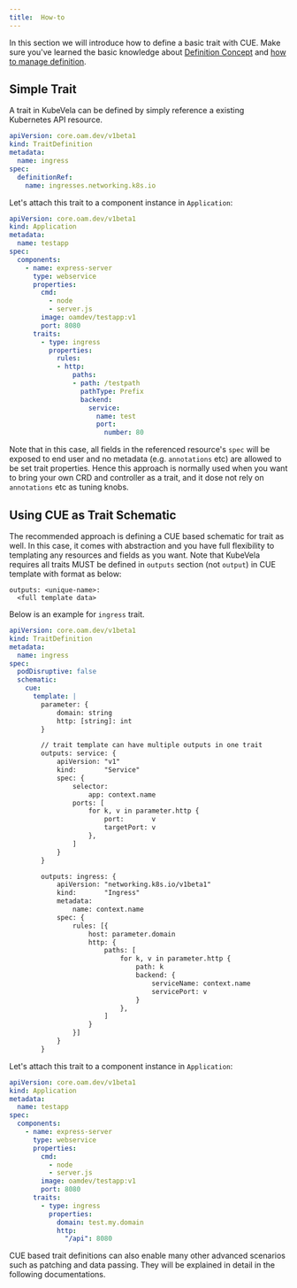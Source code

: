 ```yaml
---
title:  How-to
---
```


In this section we will introduce how to define a basic trait with CUE. Make sure you've learned the basic knowledge about [Definition Concept](../../getting-started/definition) and [how to manage definition](../cue/definition-edit).

## Simple Trait

A trait in KubeVela can be defined by simply reference a existing Kubernetes API resource.

```yaml
apiVersion: core.oam.dev/v1beta1
kind: TraitDefinition
metadata:
  name: ingress
spec:
  definitionRef:
    name: ingresses.networking.k8s.io
```

Let's attach this trait to a component instance in `Application`:

```yaml
apiVersion: core.oam.dev/v1beta1
kind: Application
metadata:
  name: testapp
spec:
  components:
    - name: express-server
      type: webservice
      properties:
        cmd:
          - node
          - server.js
        image: oamdev/testapp:v1
        port: 8080
      traits:
        - type: ingress
          properties:
            rules:
            - http:
                paths:
                - path: /testpath
                  pathType: Prefix
                  backend:
                    service:
                      name: test
                      port:
                        number: 80
```

Note that in this case, all fields in the referenced resource's `spec` will be exposed to end user and no metadata (e.g. `annotations` etc) are allowed to be set trait properties. Hence this approach is normally used when you want to bring your own CRD and controller as a trait, and it dose not rely on `annotations` etc as tuning knobs.

## Using CUE as Trait Schematic

The recommended approach is defining a CUE based schematic for trait as well. In this case, it comes with abstraction and you have full flexibility to templating any resources and fields as you want. Note that KubeVela requires all traits MUST be defined in `outputs` section (not `output`) in CUE template with format as below:

```cue
outputs: <unique-name>: 
  <full template data>
```

Below is an example for `ingress` trait.

```yaml
apiVersion: core.oam.dev/v1beta1
kind: TraitDefinition
metadata:
  name: ingress
spec:
  podDisruptive: false
  schematic:
    cue:
      template: |
        parameter: {
        	domain: string
        	http: [string]: int
        }

        // trait template can have multiple outputs in one trait
        outputs: service: {
        	apiVersion: "v1"
        	kind:       "Service"
        	spec: {
        		selector:
        			app: context.name
        		ports: [
        			for k, v in parameter.http {
        				port:       v
        				targetPort: v
        			},
        		]
        	}
        }

        outputs: ingress: {
        	apiVersion: "networking.k8s.io/v1beta1"
        	kind:       "Ingress"
        	metadata:
        		name: context.name
        	spec: {
        		rules: [{
        			host: parameter.domain
        			http: {
        				paths: [
        					for k, v in parameter.http {
        						path: k
        						backend: {
        							serviceName: context.name
        							servicePort: v
        						}
        					},
        				]
        			}
        		}]
        	}
        }
```

Let's attach this trait to a component instance in `Application`:

```yaml
apiVersion: core.oam.dev/v1beta1
kind: Application
metadata:
  name: testapp
spec:
  components:
    - name: express-server
      type: webservice
      properties:
        cmd:
          - node
          - server.js
        image: oamdev/testapp:v1
        port: 8080
      traits:
        - type: ingress
          properties:
            domain: test.my.domain
            http:
              "/api": 8080
```

CUE based trait definitions can also enable many other advanced scenarios such as patching and data passing. They will be explained in detail in the following documentations.